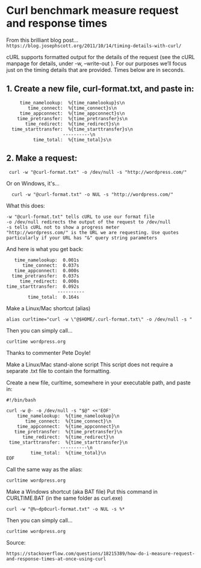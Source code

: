 # Curl benchmark measure request and response times

From this brilliant blog post... `https://blog.josephscott.org/2011/10/14/timing-details-with-curl/`

cURL supports formatted output for the details of the request (see the cURL manpage for details, under -w, –write-out <format>). For our purposes we’ll focus just on the timing details that are provided. Times below are in seconds.
  
  
## 1. Create a new file, curl-format.txt, and paste in:
```
     time_namelookup:  %{time_namelookup}s\n
        time_connect:  %{time_connect}s\n
     time_appconnect:  %{time_appconnect}s\n
    time_pretransfer:  %{time_pretransfer}s\n
       time_redirect:  %{time_redirect}s\n
  time_starttransfer:  %{time_starttransfer}s\n
                     ----------\n
          time_total:  %{time_total}s\n
```
## 2. Make a request:
```
 curl -w "@curl-format.txt" -o /dev/null -s "http://wordpress.com/"
```
  
  Or on Windows, it's...
```
  curl -w "@curl-format.txt" -o NUL -s "http://wordpress.com/"
```

What this does:
```
-w "@curl-format.txt" tells cURL to use our format file
-o /dev/null redirects the output of the request to /dev/null
-s tells cURL not to show a progress meter
"http://wordpress.com/" is the URL we are requesting. Use quotes particularly if your URL has "&" query string parameters
```

And here is what you get back:
```
   time_namelookup:  0.001s
      time_connect:  0.037s
   time_appconnect:  0.000s
  time_pretransfer:  0.037s
     time_redirect:  0.000s
time_starttransfer:  0.092s
                   ----------
        time_total:  0.164s
```
  
Make a Linux/Mac shortcut (alias)
```
alias curltime="curl -w \"@$HOME/.curl-format.txt\" -o /dev/null -s "
```
  
Then you can simply call...

```
curltime wordpress.org
```
Thanks to commenter Pete Doyle!


Make a Linux/Mac stand-alone script
This script does not require a separate .txt file to contain the formatting.

Create a new file, curltime, somewhere in your executable path, and paste in:
```
#!/bin/bash

curl -w @- -o /dev/null -s "$@" <<'EOF'
    time_namelookup:  %{time_namelookup}\n
       time_connect:  %{time_connect}\n
    time_appconnect:  %{time_appconnect}\n
   time_pretransfer:  %{time_pretransfer}\n
      time_redirect:  %{time_redirect}\n
 time_starttransfer:  %{time_starttransfer}\n
                    ----------\n
         time_total:  %{time_total}\n
EOF
```
  
Call the same way as the alias:
```
curltime wordpress.org
```

Make a Windows shortcut (aka BAT file)
Put this command in CURLTIME.BAT (in the same folder as curl.exe)
```
curl -w "@%~dp0curl-format.txt" -o NUL -s %*
```

Then you can simply call...
```
curltime wordpress.org
```
Source:
```
https://stackoverflow.com/questions/18215389/how-do-i-measure-request-and-response-times-at-once-using-curl
```
